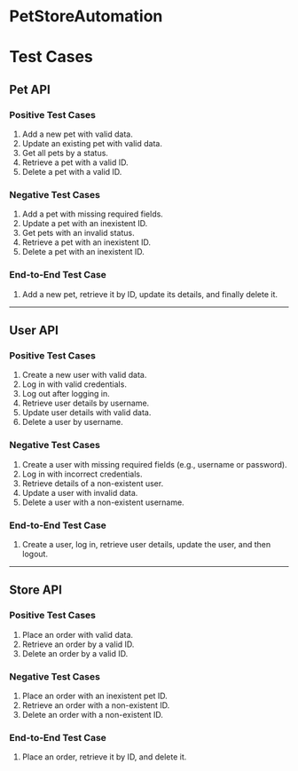 # PetStoreAutomation

# Test Cases

## Pet API

### Positive Test Cases
1. Add a new pet with valid data.
2. Update an existing pet with valid data.
3. Get all pets by a status.
4. Retrieve a pet with a valid ID.
5. Delete a pet with a valid ID.

### Negative Test Cases
1. Add a pet with missing required fields.
2. Update a pet with an inexistent ID.
3. Get pets with an invalid status.
4. Retrieve a pet with an inexistent ID.
5. Delete a pet with an inexistent ID.

### End-to-End Test Case
1. Add a new pet, retrieve it by ID, update its details, and finally delete it.

---

## User API

### Positive Test Cases
1. Create a new user with valid data.
2. Log in with valid credentials.
3. Log out after logging in.
4. Retrieve user details by username.
5. Update user details with valid data.
6. Delete a user by username.

### Negative Test Cases
1. Create a user with missing required fields (e.g., username or password).
2. Log in with incorrect credentials.
3. Retrieve details of a non-existent user.
4. Update a user with invalid data.
5. Delete a user with a non-existent username.

### End-to-End Test Case
1. Create a user, log in, retrieve user details, update the user, and then logout.

---

## Store API

### Positive Test Cases
1. Place an order with valid data.
2. Retrieve an order by a valid ID.
3. Delete an order by a valid ID.

### Negative Test Cases
1. Place an order with an inexistent pet ID.
2. Retrieve an order with a non-existent ID.
3. Delete an order with a non-existent ID.

### End-to-End Test Case
1. Place an order, retrieve it by ID, and delete it.
